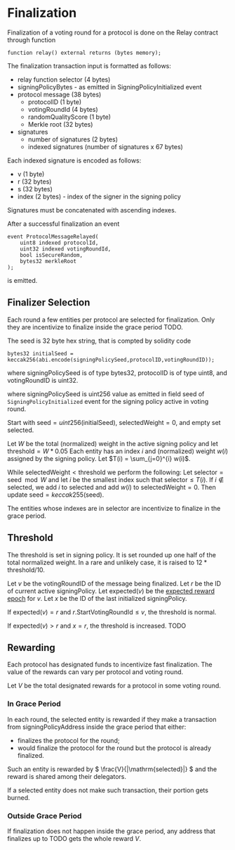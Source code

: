 # Finalization

Finalization of a voting round for a protocol is done on the Relay contract through function

```Solidity
function relay() external returns (bytes memory);
```

The finalization transaction input is formatted as follows:

- relay function selector (4 bytes)
- signingPolicyBytes - as emitted in SigningPolicyInitialized event
- protocol message (38 bytes)
  - protocolID (1 byte)
  - votingRoundId (4 bytes)
  - randomQualityScore (1 byte)
  - Merkle root (32 bytes)
- signatures
  - number of signatures (2 bytes)
  - indexed signatures (number of signatures x 67 bytes)

Each indexed signature is encoded as follows:

- v (1 byte)
- r (32 bytes)
- s (32 bytes)
- index (2 bytes) - index of the signer in the signing policy

Signatures must be concatenated with ascending indexes.

After a successful finalization an event

```Solidity
event ProtocolMessageRelayed(
    uint8 indexed protocolId,
    uint32 indexed votingRoundId,
    bool isSecureRandom,
    bytes32 merkleRoot
);
```

is emitted.

## Finalizer Selection

Each round a few entities per protocol are selected for finalization.
Only they are incentivize to finalize inside the grace period TODO.

The seed is 32 byte hex string, that is compted by solidity code

```solidity
bytes32 initialSeed = keccak256(abi.encode(signingPolicySeed,protocolID,votingRoundID));
```

where signingPolicySeed is of type bytes32, protocolID is of type uint8, and votingRoundID is uint32.

where signingPolicySeed is uint256 value as emitted in field seed of `SigningPolicyInitialized` event for the signing policy active in voting round.

Start with $\mathrm{seed}= uint256(\mathrm{initialSeed})$, $\mathrm{selectedWeight}=0$, and empty set $\mathrm{selected}$.

Let $W$ be the total (normalized) weight in the active signing policy and let $\mathrm{threshold} = W * 0.05$
Each entity has an index $i$ and (normalized) weight $w(i)$ assigned by the signing policy.
Let $T(i) = \sum_{j=0}^{i} w(i)$.

While $\mathrm{selectedWeight} < \mathrm{threshold}$ we perform the following:
Let $\mathrm{selector}=\mathrm{seed}\mod W$ and let $i$ be the smallest index such that $\mathrm{selector} \leq T(i)$.
If $i \notin \mathrm{selected}$, we add $i$ to $\mathrm{selected}$ and add $w(i)$ to $\mathrm{selectedWeight}=0$.
Then update $\mathrm{seed} = keccak255(\mathrm{seed})$.

The entities whose indexes are in $\mathrm{selector}$ are incentivize to finalize in the grace period.

## Threshold

The threshold is set in signing policy.
It is set rounded up one half of the total normalized weight.
In a rare and unlikely case, it is raised to $12 * \mathrm{threshold} /10$.

Let $v$ be the votingRoundID of the message being finalized.
Let $r$ be the ID of current active signingPolicy.
Let $\mathrm{expected}(v)$ be the [expected reward epoch](Epoch.md#reward-epoch) for $v$.
Let $x$ be the ID of the last initialized signingPolicy.

If $\mathrm{expected}(v) = r$ and $r.\mathrm{StartVotingRoundId}\leq v$, the threshold is normal.

If $\mathrm{expected}(v) > r$ and $x=r$, the threshold is increased. TODO

## Rewarding

Each protocol has designated funds to incentivize fast finalization.
The value of the rewards can vary per protocol and voting round.

Let $V$ be the total designated rewards for a protocol in some voting round.

### In Grace Period

In each round, the selected entity is rewarded if they make a transaction from signingPolicyAddress inside the grace period that either:

- finalizes the protocol for the round;
- would finalize the protocol for the round but the protocol is already finalized.

Such an entity is rewarded by
$
\frac{V}{|\mathrm{selected}|}
$
and the reward is shared among their delegators.

If a selected entity does not make such transaction, their portion gets burned.

### Outside Grace Period

If finalization does not happen inside the grace period, any address that finalizes up to TODO gets the whole reward $V$.
